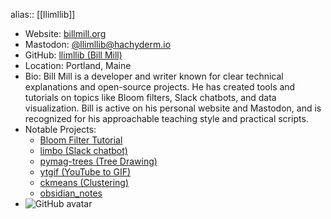 alias:: [[llimllib]]

- Website: [billmill.org](https://billmill.org)
- Mastodon: [@llimllib@hachyderm.io](https://hachyderm.io/@llimllib)
- GitHub: [llimllib (Bill Mill)](https://github.com/llimllib)
- Location: Portland, Maine
- Bio: Bill Mill is a developer and writer known for clear technical explanations and open-source projects. He has created tools and tutorials on topics like Bloom filters, Slack chatbots, and data visualization. Bill is active on his personal website and Mastodon, and is recognized for his approachable teaching style and practical scripts.
- Notable Projects:
  - [Bloom Filter Tutorial](https://github.com/llimllib/bloomfilter-tutorial)
  - [limbo (Slack chatbot)](https://github.com/llimllib/limbo)
  - [pymag-trees (Tree Drawing)](https://github.com/llimllib/pymag-trees)
  - [ytgif (YouTube to GIF)](https://github.com/llimllib/ytgif)
  - [ckmeans (Clustering)](https://github.com/llimllib/ckmeans)
  - [obsidian_notes](https://github.com/llimllib/obsidian_notes)
- ![GitHub avatar](https://avatars.githubusercontent.com/u/47457?v=4) 